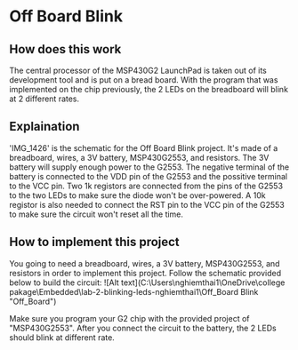 # Off Board Blink

## How does this work
The central processor of the MSP430G2 LaunchPad is taken out of its development tool and is put on a bread board.
With the program that was implemented on the chip previously, the 2 LEDs on the breadboard will blink at 2 different rates. 

## Explaination
'IMG_1426' is the schematic for the Off Board Blink project. 
It's made of a breadboard, wires, a 3V battery, MSP430G2553, and resistors. 
The 3V battery will supply enough power to the G2553. 
The negative terminal of the battery is connected to the VDD pin of the G2553 and the possitive terminal to the VCC pin. 
Two 1k registors are connected from the pins of the G2553 to the two LEDs to make sure the diode won't be over-powered. 
A 10k registor is also needed to connect the RST pin to the VCC pin of the G2553 to make sure the circuit won't reset all the time.

## How to implement this project
You going to need a breadboard, wires, a 3V battery, MSP430G2553, and resistors in order to implement this project.
Follow the schematic provided below to build the circuit:
![Alt text](C:\Users\nghiemthai1\OneDrive\college pakage\Embedded\lab-2-blinking-leds-nghiemthai1\Off_Board Blink "Off_Board")
 
Make sure you program your G2 chip with the provided project of "MSP430G2553".
After you connect the circuit to the battery, the 2 LEDs should blink at different rate. 